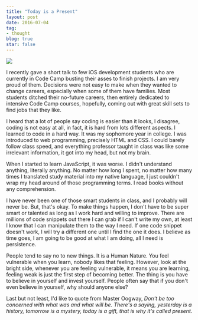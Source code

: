 ```yaml
---
title: "Today is a Present"
layout: post
date: 2016-07-04
tag:
- thought
blog: true
star: false
---
```


<img src="{{site.url}}/assets/images/present.jpg" />

I recently gave a short talk to few iOS development students who are currently in Code Camp busting their asses to finish projects. I am very proud of them. Decisions were not easy to make when they wanted to change careers, especially when some of them have families. Most students ditched their no-future careers, then entirely dedicated to intensive Code Camp courses, hopefully, coming out with great skill sets to find jobs that they like.

I heard that a lot of people say coding is easier than it looks, I disagree, coding is not easy at all, in fact, it is hard from lots different aspects. I learned to code in a hard way. It was my sophomore year in college. I was introduced to web programming, precisely HTML and CSS. I could barely follow class speed, and everything professor taught in class was like some irrelevant information, it got into my head, but not my brain.

When I started to learn JavaScript, it was worse. I didn't understand anything, literally anything. No matter how long I spent, no matter how many times I translated study material into my native language, I just couldn't wrap my head around of those programming terms. I read books without any comprehension.

I have never been one of those smart students in class, and I probably will never be. But, that's okay. To make things happen, I don't have to be super smart or talented as long as I work hard and willing to improve. There are millions of code snippets out there I can grab if I can't write my own,  at least I know that I can manipulate them to the way I need. If one code snippet doesn't work, I will try a different one until I find the one it does. I believe as time goes, I am going to be
good at what I am doing, all I need is persistence.

People tend to say no to new things. It is a Human Nature. You feel vulnerable when you learn, nobody likes that feeling. However, look at the bright side, whenever you are feeling vulnerable, it means you are learning, feeling weak is just the first step of becoming better. The thing is you have to believe in yourself and invest yourself. People often say that if you don't even believe in yourself, why should anyone else?

Last but not least, I'd like to quote from Master Oogway, *Don't be too concerned with what was and what will be. There's a saying, yesterday is a history, tomorrow is a mystery, today is a gift, that is why it's called present.*
